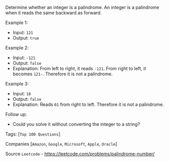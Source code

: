 Determine whether an integer is a palindrome. An integer is a palindrome when it reads the same backward as forward.

Example 1:

- Input: `121`
- Output: `true`

Example 2:

- Input: `-121`
- Output: `false`
- Explanation: From left to right, it reads `-121`. From right to left, it becomes `121-`. Therefore it is not a palindrome.

Example 3:

- Input: `10`
- Output: `false`
- Explanation: Reads `01` from right to left. Therefore it is not a palindrome.

Follow up:
- Could you solve it without converting the integer to a string?

Tags: [`Top 100 Questions`]

Companies [`Amazon`, `Google`, `Microsoft`, `Apple`, `Oracle`]

Source `Leetcode` - https://leetcode.com/problems/palindrome-number/